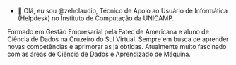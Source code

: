 - 👋 Olá, eu sou @zehclaudio, Técnico de Apoio ao Usuário de Informática (Helpdesk) no Instituto de Computação da UNICAMP.

Formado em Gestão Empresarial pela Fatec de Americana e aluno de Ciência de Dados na Cruzeiro do Sul Virtual.
Sempre em busca de aprender novas competências e aprimorar as já obtidas.
Atualmente muito fascinado com as áreas de Ciência de Dados e Aprendizado de Máquina.

<!---
zehclaudio/zehclaudio is a ✨ special ✨ repository because its `README.md` (this file) appears on your GitHub profile.
You can click the Preview link to take a look at your changes.
--->
